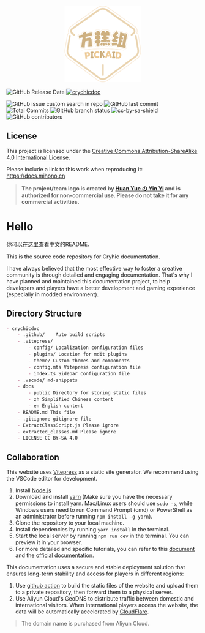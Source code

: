 <div align="center"><img height="200" src="docs/public/logo.png" width="200"/></div>

![GitHub Release Date](https://img.shields.io/github/created-at/PickAID/CrychicDoc) [![crychicdoc](https://img.shields.io/badge/CrychicDoc-Maintaining-green)](https://docs.mihono.cn)


 ![GitHub issue custom search in repo](https://img.shields.io/github/issues/PickAID/CrychicDoc.svg) ![GitHub last commit](https://img.shields.io/github/last-commit/PickAID/CrychicDoc) ![Total Commits](https://img.shields.io/github/commit-activity/t/PickAID/CrychicDoc) ![GitHub branch status](https://img.shields.io/github/check-runs/PickAID/CrychicDoc/main)  ![cc-by-sa-shield](https://img.shields.io/badge/License-CC%20BY--SA%204.0-lightgrey.svg)
![GitHub contributors](https://img.shields.io/github/contributors/PickAID/CrychicDoc)

## License

This project is licensed under the [Creative Commons Attribution-ShareAlike 4.0 International License](LICENSE).

Please include a link to this work when reproducing it: https://docs.mihono.cn

> **The project/team logo is created by [Huan Yue の Yin Yi](https://www.pixiv.net/users/7865026) and is authorized for non-commercial use. Please do not take it for any commercial activities.**

# Hello

你可以在[这里](/README.md)查看中文的README.

This is the source code repository for Cryhic documentation.

I have always believed that the most effective way to foster a creative community is through detailed and engaging documentation. That's why I have planned and maintained this documentation project, to help developers and players have a better development and gaming experience (especially in modded environment).

## Directory Structure

```markdown
- crychicdoc
    - .github/    Auto build scripts
    - .vitepress/
        - config/ Localization configuration files
        - plugins/ Location for mdit plugins
        - theme/ Custom themes and components
        - config.mts Vitepress configuration file
        - index.ts Sidebar configuration file
    - .vscode/ md-snippets
    - docs
        - public Directory for storing static files
        - zh Simplified Chinese content
        - en English content
    - README.md This file
    - .gitignore gitignore file
    - ExtractClassScript.js Please ignore
    - extracted_classes.md Please ignore
    - LICENSE CC BY-SA 4.0
```

## Collaboration

This website uses [Vitepress](https://vitepress.dev/) as a static site generator. We recommend using the VSCode editor for development.

1. Install [Node.js](https://nodejs.org/en/download/)
2. Download and install [yarn](https://classic.yarnpkg.com/en/docs/install/#windows-stable) (Make sure you have the necessary permissions to install yarn. Mac/Linux users should use `sudo -s`, while Windows users need to run Command Prompt (cmd) or PowerShell as an administrator before running `npm install -g yarn`).
3. Clone the repository to your local machine.
4. Install dependencies by running `yarn install` in the terminal.
5. Start the local server by running `npm run dev` in the terminal. You can preview it in your browser.
6. For more detailed and specific tutorials, you can refer to this [document](https://vitepress.yiov.top/preface.html) and the [official documentation](https://vitepress.dev/en/).

This documentation uses a secure and stable deployment solution that ensures long-term stability and access for players in different regions:
1. Use [github action](.github/workflows/build.yaml) to build the static files of the website and upload them to a private repository, then forward them to a physical server.
2. Use Aliyun Cloud's GeoDNS to distribute traffic between domestic and international visitors. When international players access the website, the data will be automatically accelerated by [CloudFlare](https://cloudflare.com/).

> The domain name is purchased from Aliyun Cloud.